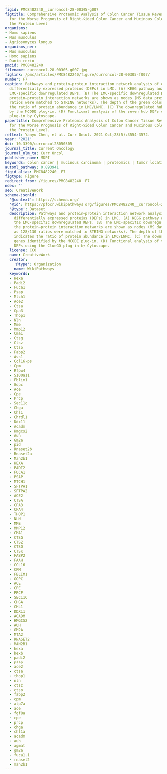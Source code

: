```yaml
---
figid: PMC8482240__curroncol-28-00305-g007
figtitle: Comprehensive Proteomic Analysis of Colon Cancer Tissue Revealed the Reason
  for the Worse Prognosis of Right-Sided Colon Cancer and Mucinous Colon Cancer at
  the Protein Level
organisms:
- Homo sapiens
- Mus musculus
- Agriosomyces longus
organisms_ner:
- Mus musculus
- Homo sapiens
- Danio rerio
pmcid: PMC8482240
filename: curroncol-28-00305-g007.jpg
figlink: /pmc/articles/PMC8482240/figure/curroncol-28-00305-f007/
number: F7
caption: Pathways and protein–protein interaction network analysis of downregulated
  differentially expressed proteins (DEPs) in LMC. (A) KEGG pathway analysis of the
  LMC-specific downregulated DEPs. (B) The LMC-specific downregulated DEPs in the
  protein–protein interaction networks are shown as nodes (MS data presented as 128/130
  ratios were matched to STRING networks). The depth of the green color indicates
  the ratio of protein abundance in LMC/LNMC. (C) The downregulated hub genes identified
  by the MCODE plug-in. (D) Functional analysis of the seven hub DEPs using the ClueGO
  plug-in by Cytoscape.
papertitle: Comprehensive Proteomic Analysis of Colon Cancer Tissue Revealed the Reason
  for the Worse Prognosis of Right-Sided Colon Cancer and Mucinous Colon Cancer at
  the Protein Level.
reftext: Yanyu Chen, et al. Curr Oncol. 2021 Oct;28(5):3554-3572.
year: '2021'
doi: 10.3390/curroncol28050305
journal_title: Current Oncology
journal_nlm_ta: Curr Oncol
publisher_name: MDPI
keywords: colon cancer | mucinous carcinoma | proteomics | tumor location
automl_pathway: 0.893941
figid_alias: PMC8482240__F7
figtype: Figure
redirect_from: /figures/PMC8482240__F7
ndex: ''
seo: CreativeWork
schema-jsonld:
  '@context': https://schema.org/
  '@id': https://pfocr.wikipathways.org/figures/PMC8482240__curroncol-28-00305-g007.html
  '@type': Dataset
  description: Pathways and protein–protein interaction network analysis of downregulated
    differentially expressed proteins (DEPs) in LMC. (A) KEGG pathway analysis of
    the LMC-specific downregulated DEPs. (B) The LMC-specific downregulated DEPs in
    the protein–protein interaction networks are shown as nodes (MS data presented
    as 128/130 ratios were matched to STRING networks). The depth of the green color
    indicates the ratio of protein abundance in LMC/LNMC. (C) The downregulated hub
    genes identified by the MCODE plug-in. (D) Functional analysis of the seven hub
    DEPs using the ClueGO plug-in by Cytoscape.
  license: CC0
  name: CreativeWork
  creator:
    '@type': Organization
    name: WikiPathways
  keywords:
  - Hexa
  - Padi2
  - Fuca1
  - Psap
  - Mtch1
  - Ace2
  - Ctsa
  - Cpa3
  - Thop1
  - Nln
  - Mme
  - Mmp12
  - Cma1
  - Ctsg
  - Ctsz
  - Ctso
  - Fabp2
  - Ass1
  - Ccl16-ps
  - Cpm
  - Rfpw4
  - S100a11
  - Fblim1
  - Gopc
  - Ace
  - Cpe
  - Prcp
  - Sec11c
  - Chga
  - Chl1
  - Chrdl1
  - Ddx11
  - Acadm
  - Hmgcs2
  - Auh
  - Gm2a
  - pid
  - Rnaset2b
  - Rnaset2a
  - Man2b1
  - HEXA
  - PADI2
  - FUCA1
  - PSAP
  - MTCH1
  - SFTPA1
  - SFTPA2
  - ACE2
  - CTSA
  - CPA3
  - CPA4
  - THOP1
  - NLN
  - MME
  - MMP12
  - CMA1
  - CTSG
  - CTSZ
  - CTSO
  - CTSK
  - FABP2
  - FAAH
  - CCL16
  - CPM
  - FBLIM1
  - GOPC
  - ACE
  - CPE
  - PRCP
  - SEC11C
  - CHGA
  - CHL1
  - DDX11
  - ACADM
  - HMGCS2
  - AUH
  - GM2A
  - MTA2
  - RNASET2
  - MAN2B1
  - hexa
  - hexb
  - padi2
  - psap
  - ace2
  - ctsa
  - thop1
  - nln
  - ctsz
  - ctso
  - fabp2
  - cpm
  - atp7a
  - ace
  - fgf8a
  - cpe
  - prcp
  - chga
  - chl1a
  - acadm
  - auh
  - agmat
  - gm2a
  - fuca1.1
  - rnaset2
  - man2b1
---
```

